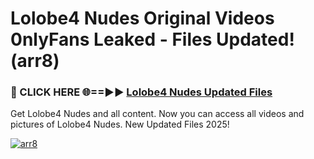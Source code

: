 # Lolobe4 Nudes Original Videos 0nlyFans Leaked - Files Updated! (arr8)

<h3>🔴 CLICK HERE 🌐==►► <a href="https://tinyurl.com/y5r63du9" rel="nofollow">Lolobe4 Nudes Updated Files</a></h3>

Get Lolobe4 Nudes and all content. Now you can access all videos and pictures of Lolobe4 Nudes. New Updated Files 2025!

[![arr8](https://i.imgur.com/UVo9nyh.gif)](https://tinyurl.com/y5r63du9)